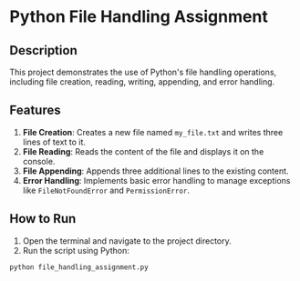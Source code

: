 # Python File Handling Assignment

## Description

This project demonstrates the use of Python's file handling operations, including file creation, reading, writing, appending, and error handling.

## Features

1. **File Creation**: Creates a new file named `my_file.txt` and writes three lines of text to it.
2. **File Reading**: Reads the content of the file and displays it on the console.
3. **File Appending**: Appends three additional lines to the existing content.
4. **Error Handling**: Implements basic error handling to manage exceptions like `FileNotFoundError` and `PermissionError`.

## How to Run

1. Open the terminal and navigate to the project directory.
2. Run the script using Python:

```bash
python file_handling_assignment.py
```
